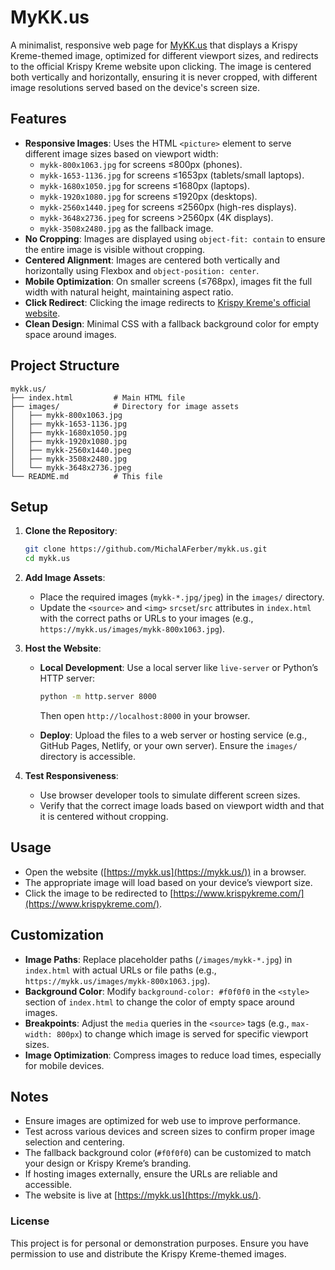 [](/images/mykk-2560x1440.jpeg)

# MyKK.us

A minimalist, responsive web page for [MyKK.us](https://mykk.us/) that displays a Krispy Kreme-themed image, optimized for different viewport sizes, and redirects to the official Krispy Kreme website upon clicking. The image is centered both vertically and horizontally, ensuring it is never cropped, with different image resolutions served based on the device's screen size.

## Features

- **Responsive Images**: Uses the HTML `<picture>` element to serve different image sizes based on viewport width:
    - `mykk-800x1063.jpg` for screens ≤800px (phones).
    - `mykk-1653-1136.jpg` for screens ≤1653px (tablets/small laptops).
    - `mykk-1680x1050.jpg` for screens ≤1680px (laptops).
    - `mykk-1920x1080.jpg` for screens ≤1920px (desktops).
    - `mykk-2560x1440.jpeg` for screens ≤2560px (high-res displays).
    - `mykk-3648x2736.jpeg` for screens >2560px (4K displays).
    - `mykk-3508x2480.jpg` as the fallback image.
- **No Cropping**: Images are displayed using `object-fit: contain` to ensure the entire image is visible without cropping.
- **Centered Alignment**: Images are centered both vertically and horizontally using Flexbox and `object-position: center`.
- **Mobile Optimization**: On smaller screens (≤768px), images fit the full width with natural height, maintaining aspect ratio.
- **Click Redirect**: Clicking the image redirects to [Krispy Kreme's official website](https://www.krispykreme.com/).
- **Clean Design**: Minimal CSS with a fallback background color for empty space around images.

## Project Structure

```
mykk.us/
├── index.html         # Main HTML file
├── images/            # Directory for image assets
│   ├── mykk-800x1063.jpg
│   ├── mykk-1653-1136.jpg
│   ├── mykk-1680x1050.jpg
│   ├── mykk-1920x1080.jpg
│   ├── mykk-2560x1440.jpeg
│   ├── mykk-3508x2480.jpg
│   └── mykk-3648x2736.jpeg
└── README.md          # This file
```

## Setup

1. **Clone the Repository**:
    
    ```bash
    git clone https://github.com/MichalAFerber/mykk.us.git
    cd mykk.us
    ```
    
2. **Add Image Assets**:
    
    - Place the required images (`mykk-*.jpg/jpeg`) in the `images/` directory.
    - Update the `<source>` and `<img>` `srcset`/`src` attributes in `index.html` with the correct paths or URLs to your images (e.g., `https://mykk.us/images/mykk-800x1063.jpg`).
3. **Host the Website**:
    
    - **Local Development**: Use a local server like `live-server` or Python’s HTTP server:
        
        ```bash
        python -m http.server 8000
        ```
        
        Then open `http://localhost:8000` in your browser.
    - **Deploy**: Upload the files to a web server or hosting service (e.g., GitHub Pages, Netlify, or your own server). Ensure the `images/` directory is accessible.
4. **Test Responsiveness**:
    
    - Use browser developer tools to simulate different screen sizes.
    - Verify that the correct image loads based on viewport width and that it is centered without cropping.

## Usage

- Open the website ([https://mykk.us](https://mykk.us/)) in a browser.
- The appropriate image will load based on your device’s viewport size.
- Click the image to be redirected to [https://www.krispykreme.com/](https://www.krispykreme.com/).

## Customization

- **Image Paths**: Replace placeholder paths (`/images/mykk-*.jpg`) in `index.html` with actual URLs or file paths (e.g., `https://mykk.us/images/mykk-800x1063.jpg`).
- **Background Color**: Modify `background-color: #f0f0f0` in the `<style>` section of `index.html` to change the color of empty space around images.
- **Breakpoints**: Adjust the `media` queries in the `<source>` tags (e.g., `max-width: 800px`) to change which image is served for specific viewport sizes.
- **Image Optimization**: Compress images to reduce load times, especially for mobile devices.

## Notes

- Ensure images are optimized for web use to improve performance.
- Test across various devices and screen sizes to confirm proper image selection and centering.
- The fallback background color (`#f0f0f0`) can be customized to match your design or Krispy Kreme’s branding.
- If hosting images externally, ensure the URLs are reliable and accessible.
- The website is live at [https://mykk.us](https://mykk.us/).

### License

This project is for personal or demonstration purposes. Ensure you have permission to use and distribute the Krispy Kreme-themed images.
